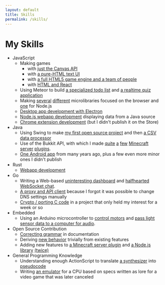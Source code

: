 ```yaml
---
layout: default
title: Skills
permalink: /skills/
---
```

My Skills
=========

* JavaScript
  * Making games
    * with [just the Canvas API](https://github.com/mathphreak/Zrczr)
    * with [a pure-HTML text UI](https://github.com/mathphreak/LD28-You-Only-Get-One)
    * with [a full HTML5 game engine and a team of people](https://github.com/mathphreak/Galactic-Max)
    * with [HTML and React](https://github.com/mathphreak/halfhearted)
  * Using Meteor to build [a specialized todo list](https://github.com/mathphreak/hamwerk) and [a realtime quiz application](https://github.com/KamikazeKumquatsLLC/komodo)
  * Making [several](https://github.com/mathphreak/Pecan.js) [different](https://github.com/mathphreak/github.js) microlibraries focused on the browser and [one](https://github.com/mathphreak/compare-ignoring-articles) for Node.js
  * [Desktop app development with Electron](https://github.com/mathphreak/ReliefValve)
  * [Node.js webapp development](https://github.com/mathphreak/MCWebDash) displaying data from a Java source
  * [Chrome extension development](https://github.com/mathphreak/VCRI) (but I didn't publish it on the Store)
* Java
  * Using Swing to make [my first open source project](https://sourceforge.net/projects/eplanner/) and then [a CSV data processor](/projects/misc/#grade-migration-helper)
  * Use of the Bukkit API, with which I made [quite](https://github.com/mathphreak/StaffDrops) [a](https://github.com/mathphreak/SpawnAndBack) [few](https://github.com/mathphreak/CompetentDeathMessages) [Minecraft](https://github.com/mathphreak/Trollcraft) [server](https://github.com/mathphreak/Fireworks) [plugins](https://github.com/mathphreak/RepublicaEternityEventIII).
  * [One Android app](https://github.com/mathphreak/RobotArmStuff) from many years ago, plus a few even more minor ones I didn't publish
* Rust
  * [Webapp development](https://github.com/mathphreak/cs-eco-dash)
* Go
  * Writing a Web-based [uninteresting dashboard](https://github.com/mathphreak/AltcoinNetWorth) and [halfhearted WebSocket chat](https://github.com/mathphreak/webchat-go).
  * [A proxy and API client](https://github.com/mathphreak/statdns-socks5) because I forgot it was possible to change DNS settings manually
  * [Crypto / porting C code](https://github.com/mathphreak/reop) in a project that only held my interest for a week or so
* Embedded
  * Using an Arduino microcontroller to [control motors](https://github.com/mathphreak/Arduinochet) and [pass light sensor data to a computer for audio](https://github.com/mathphreak/piano-stairs).
* Open Source Contribution
  * [Correcting grammar](https://github.com/jonobr1/two.js/pull/3) in documentation
  * Deriving [new behavior](https://github.com/honestbleeps/Reddit-Enhancement-Suite/pull/826) trivially from existing features
  * Adding new features to [a Minecraft server plugin](https://github.com/Multiverse/Multiverse-Core/pull/780) and [a Node.js library](https://github.com/joaomoreno/gulp-atom-electron/pull/28) [(twice)](https://github.com/joaomoreno/gulp-atom-electron/pull/29)
* General Programming Knowledge
  * Understanding enough ActionScript to translate [a synthesizer](https://code.google.com/archive/p/tonfall/) into [pseudocode](https://github.com/mathphreak/tripping-wight)
  * Writing [an emulator](https://github.com/mathphreak/BecauseWhyNot) for a CPU based on specs written as lore for a video game that was later canceled
